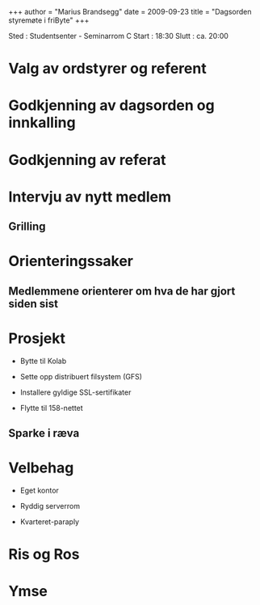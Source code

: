 +++
author = "Marius Brandsegg"
date = 2009-09-23
title = "Dagsorden styremøte i friByte"
+++

Sted : Studentsenter - Seminarrom C Start : 18:30 Slutt : ca. 20:00

# Valg av ordstyrer og referent

# Godkjenning av dagsorden og innkalling

# Godkjenning av referat

# Intervju av nytt medlem

## Grilling

# Orienteringssaker

## Medlemmene orienterer om hva de har gjort siden sist

# Prosjekt

-   Bytte til Kolab

-   Sette opp distribuert filsystem (GFS)

-   Installere gyldige SSL-sertifikater

-   Flytte til 158-nettet

## Sparke i ræva

# Velbehag

-   Eget kontor

-   Ryddig serverrom

-   Kvarteret-paraply

# Ris og Ros

# Ymse
